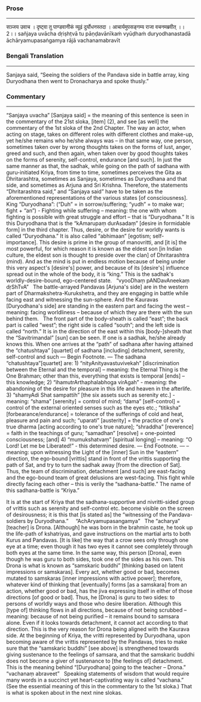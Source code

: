 ### Prose 
 --- 
सञ्जय उवाच ।
दृष्ट्वा तु पाण्डवानीकं व्यूढं दुर्योधनस्तदा ।
आचार्यमुपसङ्गम्य राजा वचनमब्रवीत् ।। 2।।
sañjaya uvācha
dṛiṣhṭvā tu pāṇḍavānīkaṁ vyūḍhaṁ duryodhanastadā
āchāryamupasaṅgamya rājā vachanamabravīt

### Bengali Translation 
 --- 
Sanjaya said, “Seeing the soldiers of the Pandava side in battle array, king Duryodhana then went to Dronacharya and spoke thusly.”

### Commentary 
 --- 
“Sanjaya uvacha” [Sanjaya said] = the meaning of this sentence is seen in the commentary of the 21st sloka, [item] (2), and see [as well] the commentary of the 1st sloka of the 2nd Chapter. The way an actor, when acting on stage, takes on different roles with different clothes and make-up, yet he/she remains who he/she always was – in that same way, one person, sometimes taken over by wrong thoughts takes on the forms of lust, anger, greed and such, and then again, when taken over by good thoughts takes on the forms of serenity, self-control, endurance [and such]. In just the same manner as that, the sadhak, while going on the path of sadhana with guru-initiated Kriya, from time to time, sometimes perceives the Gita as Dhritarashtra, sometimes as Sanjaya, sometimes as Duryodhana and that side, and sometimes as Arjuna and Sri Krishna. Therefore, the statements “Dhritarashtra said,” and “Sanjaya said” have to be taken as the aforementioned representations of the various states [of consciousness].
 
King “Duryodhana”: (“Duh” = in sorrow/suffering; “yudh” = to make war; fight + “an”) - Fighting while suffering – meaning: the one with whom fighting is possible with great struggle and effort – that is “Duryodhana.” It is this Duryodhana that is the “kAmarupaṃ durAsadaṃ” [desire in formidable form] in the third chapter. Thus, desire, or the desire for worldly wants is called “Duryodhana.” It is also called “abhimaan” [egotism; self-importance]. This desire is prime in the group of manovritti, and [it is] the most powerful, for which reason it is known as the eldest son [in Indian culture, the eldest son is thought to preside over the clan] of Dhritarashtra (mind). And as the mind is put in endless motion because of being under this very aspect's [desire's] power, and because of its [desire's] influence spread out in the whole of the body, it is “king.” This is the sadhak's worldly-desire-bound, ego-centered state.
 
“vyooDhaṃ pANDavAneekaṃ dṛShTvA”
 
The battle-arrayed Pandavas [Arjuna's side] are in the western part of Dharmakshetra-Kurukshetra, and they are engaging in battle while facing east and witnessing the sun-sphere. And the Kauravas [Duryodhana's side] are standing in the eastern part and facing the west – meaning: facing worldliness – because of which they are there with the sun behind them.
 
The front part of the body-sheath is called “east”; the back part is called “west”; the right side is called “south”; and the left side is called “north.” It is in the direction of the east within this [body-]sheath that the “Savitrimandal” [sun] can be seen. If one is a sadhak, he/she already knows this. When one arrives at the “path” of sadhana after having attained the “chatushtaya” [quartet] of sadhana [including] detachment, serenity, self-control and such — Begin Footnote. — The sadhana “chatushtaya”[quartet] are: 1) “nityAnityavastuvivekah” [discrimination between the Eternal and the temporal] – meaning: the Eternal Thing is the One Brahman; other than this, everything that exists is temporal [ends] – this knowledge; 2) “ihamutrArthaphalabhoga virAgah” - meaning: the abandoning of the desire for pleasure in this life and heaven in the afterlife. 3) “shamyAdi Shat sampattih” [the six assets such as serenity etc.] - meaning: “shama” [serenity] = control of mind; “dama” [self-control] = control of the external oriented senses such as the eyes etc.; “titiksha” [forbearance/endurance] = tolerance of the sufferings of cold and heat, pleasure and pain and such; “uparati” [austerity] = the practice of one's true dharma [acting according to one's true nature]; “shraddha” [reverence] = faith in the teachings of guru; “samadhan” [resolve] = one-pointed consciousness; [and] 4) “mumukshatvaṃ” [spiritual longing] – meaning: “O Lord! Let me be Liberated!” - this determined desire. — End Footnote. — – meaning: upon witnessing the Light of the [inner] Sun in the “eastern” direction, the ego-bound [vrittis] stand in front of the vrittis supporting the path of Sat, and try to turn the sadhak away [from the direction of Sat]. Thus, the team of discrimination, detachment [and such] are east-facing and the ego-bound team of great delusions are west-facing. This fight while directly facing each other – this is verily the “sadhana-battle.” The name of this sadhana-battle is “Kriya.”

It is at the start of Kriya that the sadhana-supportive and nivritti-sided group of vrittis such as serenity and self-control etc. become visible on the screen of desirousness; it is this that [is stated as] the “witnessing of the Pandava-soldiers by Duryodhana.”
 
 
“AchAryamupasangamya”
 
The “acharya” [teacher] is Drona. [Although] he was born in the brahmin caste, he took up the life-path of kshatriyas, and gave instructions on the martial arts to both Kurus and Pandavas. [It is like] the way that a crow sees only through one eye at a time; even though it has two eyes it cannot see completely through both eyes at the same time. In the same way, this person [Drona], even though he was guru to both sides, took one of the sides as his own. This Drona is what is known as “samskaric buddhi” [thinking based on latent impressions or samskaras]. Every act, whether good or bad, becomes mutated to samskaras [inner impressions with active power]; therefore, whatever kind of thinking that [eventually] forms [as a samskara] from an action, whether good or bad, has the jiva expressing itself in either of those directions [of good or bad]. Thus, he [Drona] is guru to two sides: to persons of worldly ways and those who desire liberation. Although this [type of] thinking flows in all directions, because of not being scrubbed – meaning: because of not being purified – it remains bound to samsara alone. Even if it looks towards detachment, it cannot act according to that direction. This is the very reason for Drona being aligned with the Kaurava side. At the beginning of Kriya, the vritti represented by Duryodhana, upon becoming aware of the vrittis represented by the Pandavas, tries to make sure that the “samskaric buddhi” [see above] is strengthened towards giving sustenance to the feelings of samsara, and that the samskaric buddhi does not become a giver of sustenance to [the feelings of] detachment. This is the meaning behind “[Duryodhana] going to the teacher – Drona.”
 
“vachanaṃ abraveet”
 
Speaking statements of wisdom that would require many words in a succinct yet heart-captivating way is called “vachana.” (See the essential meaning of this in the commentary to the 1st sloka.) That is what is spoken about in the next nine slokas.